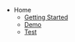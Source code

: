 - Home
    - [Getting Started](getting-started.md "Getting Started")
    - [Demo](demo.md "Demo Markdown")
    - [Test](test.md "Test")

<footer id="mb-footer"></footer>